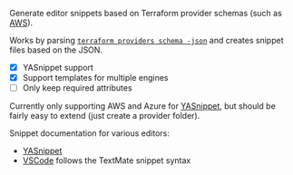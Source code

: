Generate editor snippets based on Terraform provider schemas (such as
[AWS](https://github.com/terraform-providers/terraform-provider-aws/tree/master/aws)).

Works by parsing [`terraform providers schema
-json`](https://www.terraform.io/docs/commands/providers/schema.html) and
creates snippet files based on the JSON.

- [x] YASnippet support
- [x] Support templates for multiple engines
- [ ] Only keep required attributes

Currently only supporting AWS and Azure for
[YASnippet](https://github.com/joaotavora/yasnippet), but should be fairly easy
to extend (just create a provider folder).

Snippet documentation for various editors:

- [YASnippet](https://joaotavora.github.io/yasnippet/snippet-development.html)
- [VSCode](https://code.visualstudio.com/docs/editor/userdefinedsnippets) follows the TextMate snippet syntax
